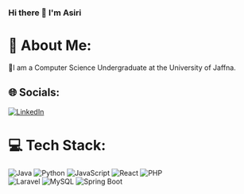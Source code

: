 ### Hi there 👋 I'm Asiri

# 💫 About Me:
🔭I am a Computer Science Undergraduate at the University of Jaffna.


## 🌐 Socials:
[![LinkedIn](https://img.shields.io/badge/LinkedIn-%230077B5.svg?logo=linkedin&logoColor=white)](https://linkedin.com/in/asiri-sandaruwan) 

# 💻 Tech Stack:
![Java](https://img.shields.io/badge/java-%23ED8B00.svg?style=for-the-badge&logo=openjdk&logoColor=white) 
![Python](https://img.shields.io/badge/python-3670A0?style=for-the-badge&logo=python&logoColor=ffdd54) 
![JavaScript](https://img.shields.io/badge/javascript-%23323330.svg?style=for-the-badge&logo=javascript&logoColor=%23F7DF1E) 
![React](https://img.shields.io/badge/react-%2320232a.svg?style=for-the-badge&logo=react&logoColor=%2361DAFB) 
![PHP](https://img.shields.io/badge/php-%23777BB4.svg?style=for-the-badge&logo=php&logoColor=white)  
![Laravel](https://img.shields.io/badge/laravel-%23FF2D20.svg?style=for-the-badge&logo=laravel&logoColor=white) 
![MySQL](https://img.shields.io/badge/mysql-%2300000f.svg?style=for-the-badge&logo=mysql&logoColor=white)
![Spring Boot](https://img.shields.io/badge/springboot-%236DB33F.svg?style=for-the-badge&logo=springboot&logoColor=white)

<!--# 📊 GitHub Stats:
![](https://github-readme-stats.vercel.app/api?username=AsiriSandaruwan&theme=dark&hide_border=false&include_all_commits=true&count_private=true)<br/>
![](https://github-readme-streak-stats.herokuapp.com/?user=AsiriSandaruwan&theme=dark&hide_border=false)<br/>
![](https://github-readme-stats.vercel.app/api/top-langs/?username=AsiriSandaruwan&theme=dark&hide_border=false&include_all_commits=true&count_private=true&layout=compact)

## 🏆 GitHub Trophies
![](https://github-profile-trophy.vercel.app/?username=AsiriSandaruwan&theme=radical&no-frame=false&no-bg=true&margin-w=4)

---
[![](https://visitcount.itsvg.in/api?id=AsiriSandaruwan&icon=0&color=0)](https://visitcount.itsvg.in)

Proudly created with GPRM ( https://gprm.itsvg.in ) -->
